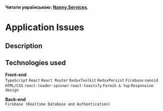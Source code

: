 **Читати українською: [Nanny.Services](README_ua.md).**<br />

# Application Issues

## Description

## Technologies used

**Front-end**<br />
`TypeScript` `React` `React Router` `ReduxToolkit` `ReduxPersist` `Firebase` `nanoid` `HTML/CSS` `react-loader-spinner` `react-toastify` `Formik & Yup` `Responsive design`

**Back-end**<br />
`Firebase (Realtime Database and Authentication)`
